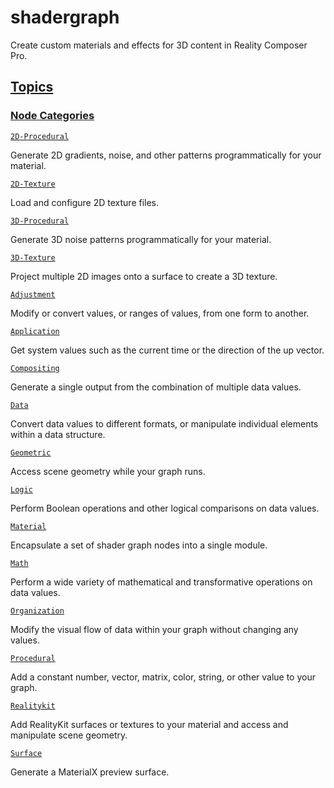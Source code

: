 # shadergraph

 Create custom materials and effects for 3D content in Reality Composer Pro.

[Topics](/documentation/shadergraph#topics)
-------------------------------------------

### [Node Categories](/documentation/shadergraph#node-categories)

[`2D-Procedural`](/documentation/shadergraph/2d-procedural)

 Generate 2D gradients, noise, and other patterns programmatically for your material.
 

[`2D-Texture`](/documentation/shadergraph/2d-texture)

 Load and configure 2D texture files.
 

[`3D-Procedural`](/documentation/shadergraph/3d-procedural)

 Generate 3D noise patterns programmatically for your material.
 

[`3D-Texture`](/documentation/shadergraph/3d-texture)

 Project multiple 2D images onto a surface to create a 3D texture.
 

[`Adjustment`](/documentation/shadergraph/adjustment)

 Modify or convert values, or ranges of values, from one form to another.
 

[`Application`](/documentation/shadergraph/application)

 Get system values such as the current time or the direction of the up vector.
 

[`Compositing`](/documentation/shadergraph/compositing)

 Generate a single output from the combination of multiple data values.
 

[`Data`](/documentation/shadergraph/data)

 Convert data values to different formats, or manipulate individual elements within a data structure.
 

[`Geometric`](/documentation/shadergraph/geometric)

 Access scene geometry while your graph runs.
 

[`Logic`](/documentation/shadergraph/logic)

 Perform Boolean operations and other logical comparisons on data values.
 

[`Material`](/documentation/shadergraph/material)

 Encapsulate a set of shader graph nodes into a single module.
 

[`Math`](/documentation/shadergraph/math)

 Perform a wide variety of mathematical and transformative operations on data values.
 

[`Organization`](/documentation/shadergraph/organization)

 Modify the visual flow of data within your graph without changing any values.
 

[`Procedural`](/documentation/shadergraph/procedural)

 Add a constant number, vector, matrix, color, string, or other value to your graph.
 

[`Realitykit`](/documentation/shadergraph/realitykit)

 Add RealityKit surfaces or textures to your material and access and manipulate scene geometry.
 

[`Surface`](/documentation/shadergraph/surface)

 Generate a MaterialX preview surface.
 

